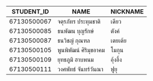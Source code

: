 | STUDENT_ID | NAME | NICKNAME  |
| -------------- | ----------- | ----------|
| 67130500067 | จตุรภัทร ประทุมชาติ | เดียว |
| 67130500085 | ธนพัฒน บุญรักษ์ | ตังค์ |
| 67130500087 | ธนวิชญ์ กุณฑล | เตยเต้ย |
| 67130500105 | พูนพิพัฒน์ ศิริมุขอาคม | โมกุน |
| 67130500109 | ยุทธภูมิ ฮาบพนม |อุ้งอิ้ง|
| 67130500111 | วงศพัทธ์ จันทร์วันณา | ฟูยุ |

